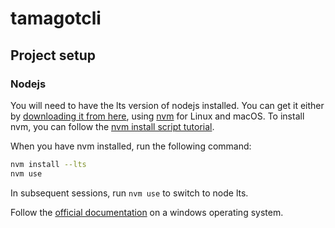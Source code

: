 # tamagotcli

## Project setup

### Nodejs

You will need to have the lts version of nodejs installed. You can get it either by [downloading it from here](https://nodejs.org), using [nvm](https://github.com/creationix/nvm) for Linux and macOS.
To install nvm, you can follow the [nvm install script tutorial](https://github.com/creationix/nvm#install-script).

When you have nvm installed, run the following command:

```zsh
nvm install --lts
nvm use
```

In subsequent sessions, run `nvm use` to switch to node lts.

Follow the [official documentation](https://docs.microsoft.com/en-us/windows/nodejs/setup-on-windows) on a windows operating system.
